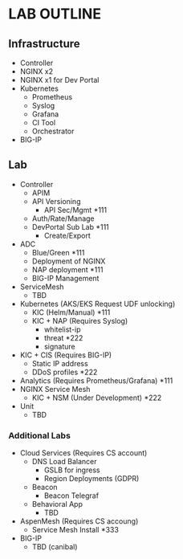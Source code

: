 # LAB OUTLINE

## Infrastructure
  - Controller
  - NGINX x2
  - NGINX x1 for Dev Portal
  - Kubernetes
    - Prometheus
    - Syslog
    - Grafana
    - CI Tool
    - Orchestrator
  - BIG-IP

## Lab
  - Controller
    - APIM
    - API Versioning
      - API Sec/Mgmt *111
    - Auth/Rate/Manage
    - DevPortal Sub Lab *111
      - Create/Export
  - ADC
    - Blue/Green *111
    - Deployment of NGINX
    - NAP deployment *111
    - BIG-IP Management
  - ServiceMesh
    - TBD
  - Kubernetes (AKS/EKS Request UDF unlocking)
    - KIC (Helm/Manual) *111
    - KIC + NAP (Requires Syslog)
      - whitelist-ip
      - threat *222
      - signature
  - KIC + CIS (Requires BIG-IP)
    - Static IP address
    - DDoS profiles *222
  - Analytics (Requires Prometheus/Grafana) *111
  - NGINX Service Mesh
    - KIC + NSM (Under Development) *222
  - Unit
    - TBD


### Additional Labs
  - Cloud Services (Requires CS account)
    - DNS Load Balancer
      - GSLB for ingress
      - Region Deployments (GDPR)
    - Beacon
      - Beacon Telegraf
    - Behavioral App
      - TBD
  - AspenMesh (Requires CS accoung)
    - Service Mesh Install *333
  - BIG-IP
    - TBD (canibal)
